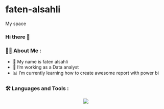 # faten-alsahli
My space 


<div align="center">
  

</div>


  
### Hi there 👋


### :woman_technologist: About Me :
  
- :shell: My name is faten alsahli
- 🔭 I’m working as a Data analyst 
- :bar_chart: I’m currently learning how to create awesome report with power bi


### :hammer_and_wrench: Languages and Tools :
<p align="center">
  <a href="https://skillicons.dev">
    <img src="https://skillicons.dev/icons?i=git,html,docker,js,jquery,mysql,php,vscode,css" />
  </a>
</p>
